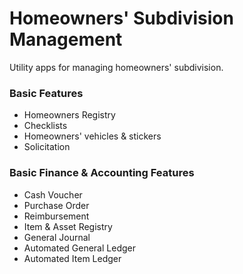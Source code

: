 # Homeowners' Subdivision Management

Utility apps for managing homeowners' subdivision.

### Basic Features

  - Homeowners Registry
  - Checklists
  - Homeowners' vehicles & stickers
  - Solicitation

### Basic Finance & Accounting Features

  - Cash Voucher
  - Purchase Order
  - Reimbursement
  - Item & Asset Registry
  - General Journal
  - Automated General Ledger
  - Automated Item Ledger
